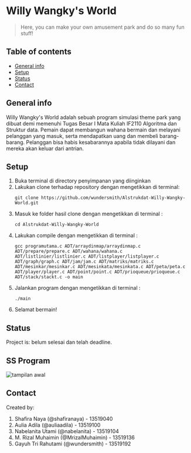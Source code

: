 # Willy Wangky's World
> Here, you can make your own amusement park and do so many fun stuff!

## Table of contents
  - [General info](#general-info)
  - [Setup](#setup)
  - [Status](#status)
  - [Contact](#contact)

## General info
Willy Wangky's World adalah sebuah program simulasi theme park yang dibuat demi memenuhi Tugas Besar I Mata Kuliah IF2110 Algoritma dan Struktur data. Pemain dapat membangun wahana bermain dan melayani pelanggan yang masuk, serta mendapatkan uang dan membeli barang-barang. Pelanggan bisa habis kesabarannya apabila tidak dilayani dan mereka akan keluar dari antrian. 

## Setup
1. Buka terminal di directory penyimpanan yang diinginkan
2. Lakukan clone terhadap repository dengan mengetikkan di terminal:
   ```
   git clone https://github.com/wundersmith/Alstrukdat-Willy-Wangky-World.git
    ```
3. Masuk ke folder hasil clone dengan mengetikkan di terminal :
   ```
   cd Alstrukdat-Willy-Wangky-World
   ```
3. Lakukan compile dengan mengetikkan di terminal :
    ```
    gcc programutama.c ADT/arraydinmap/arraydinmap.c ADT/prepare/prepare.c ADT/wahana/wahana.c ADT/listlinier/listlinier.c ADT/listplayer/listplayer.c ADT/graph/graph.c ADT/jam/jam.c ADT/matriks/matriks.c ADT/mesinkar/mesinkar.c ADT/mesinkata/mesinkata.c ADT/peta/peta.c ADT/player/player.c ADT/point/point.c ADT/prioqueue/prioqueue.c ADT/stack/stackt.c -o main
    ```
4. Jalankan program dengan mengetikkan di terminal :
    ```
    ./main
    ```
5. Selamat bermain!

## Status
Project is: belum selesai dan telah deadline.

## SS Program
![tampilan awal](./ss1.png)

## Contact
Created by:  
1. Shafira Naya (@shafiranaya) - 13519040 
2. Aulia Adila (@auliaadila) - 13519100
3. Nabelanita Utami (@nabelanita) - 13519104  
4. M. Rizal Muhaimin (@MrizalMuhaimin) - 13519136
3. Gayuh Tri Rahutami (@wundersmith) - 13519192  
